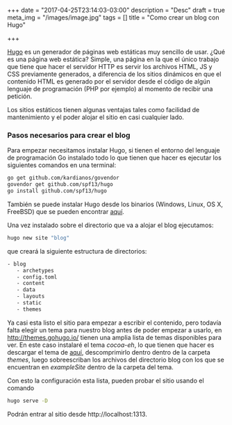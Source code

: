+++
date = "2017-04-25T23:14:03-03:00"
description = "Desc"
draft = true
meta_img = "/images/image.jpg"
tags = []
title = "Como crear un blog con Hugo"

+++

[Hugo](http://gohugo.io) es un generador de páginas web estáticas muy sencillo de usar. ¿Qué es una página web estática? Simple, una página en la que el único trabajo que tiene que hacer el servidor HTTP es servir los archivos HTML, JS y CSS previamente generados, a diferencia de los sitios dinámicos en que el contenido HTML es generado por el servidor desde el código de algún lenguaje de programación (PHP por ejemplo) al momento de recibir una petición.

Los sitios estáticos tienen algunas ventajas tales como facilidad de mantenimiento y el poder alojar el sitio en casi cualquier lado.

### Pasos necesarios para crear el blog
Para empezar necesitamos instalar Hugo, si tienen el entorno del lenguaje de programación Go instalado todo lo que tienen que hacer es ejecutar los siguientes comandos en una terminal:
```bash
go get github.com/kardianos/govendor
govendor get github.com/spf13/hugo
go install github.com/spf13/hugo
```

También se puede instalar Hugo desde los binarios (Windows, Linux, OS X, FreeBSD) que se pueden encontrar [aquí](https://github.com/spf13/hugo/releases).

Una vez instalado sobre el directorio que va a alojar el blog ejecutamos:
```bash
hugo new site "blog"
```

que creará la siguiente estructura de directorios:
```bash
- blog
   - archetypes
   - config.toml
   - content
   - data
   - layouts
   - static
   - themes
```

Ya casi esta listo el sitio para empezar a escribir el contenido, pero todavía falta elegir un tema para nuestro blog antes de poder empezar a usarlo, en http://themes.gohugo.io/ tienen una amplia lista de temas disponibles para ver. En este caso instalaré el tema _cocoa-eh_, lo que tienen que hacer es descargar el tema de [aquí](https://github.com/fuegowolf/cocoa-eh-hugo-theme/releases), descomprimirlo dentro dentro de la carpeta _themes_, luego sobreescriban los archivos del directorio blog con los que se encuentran en _exampleSite_ dentro de la carpeta del tema.

Con esto la configuración esta lista, pueden probar el sitio usando el comando 
```bash
hugo serve -D 
```

Podrán entrar al sitio desde http://localhost:1313.